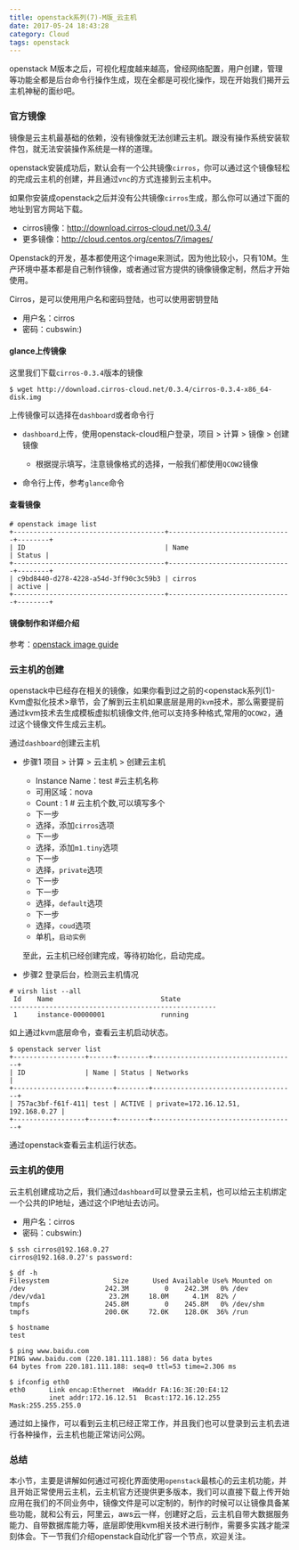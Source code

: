 ```yaml
---
title: openstack系列(7)-M版_云主机
date: 2017-05-24 18:43:28
category: Cloud
tags: openstack
---
```

openstack M版本之后，可视化程度越来越高，曾经网络配置，用户创建，管理等功能全都是后台命令行操作生成，现在全都是可视化操作，现在开始我们揭开云主机神秘的面纱吧。

### 官方镜像
镜像是云主机最基础的依赖，没有镜像就无法创建云主机。跟没有操作系统安装软件包，就无法安装操作系统是一样的道理。

openstack安装成功后，默认会有一个公共镜像`cirros`，你可以通过这个镜像轻松的完成云主机的创建，并且通过`vnc`的方式连接到云主机中。

如果你安装成openstack之后并没有公共镜像`cirros`生成，那么你可以通过下面的地址到官方网站下载。

- cirros镜像：http://download.cirros-cloud.net/0.3.4/
- 更多镜像：http://cloud.centos.org/centos/7/images/

Openstack的开发，基本都使用这个image来测试，因为他比较小，只有10M。生产环境中基本都是自己制作镜像，或者通过官方提供的镜像镜像定制，然后才开始使用。

Cirros，是可以使用用户名和密码登陆，也可以使用密钥登陆
- 用户名：cirros
- 密码：cubswin:)

#### glance上传镜像

这里我们下载`cirros-0.3.4`版本的镜像

```
$ wget http://download.cirros-cloud.net/0.3.4/cirros-0.3.4-x86_64-disk.img
```

上传镜像可以选择在`dashboard`或者命令行

- `dashboard`上传，使用openstack-cloud租户登录，项目 > 计算 > 镜像 > 创建镜像
    + 根据提示填写，注意镜像格式的选择，一般我们都使用`QCOW2`镜像

- 命令行上传，参考`glance`命令

#### 查看镜像
```
# openstack image list              
+--------------------------------------+-------------------------------+--------+
| ID                                   | Name                          | Status |
+--------------------------------------+-------------------------------+--------+
| c9bd8440-d278-4228-a54d-3ff90c3c59b3 | cirros                        | active |
+--------------------------------------+-------------------------------+--------+
```


#### 镜像制作和详细介绍
参考：[openstack image guide](http://www.itweet.cn/blog/2016/08/09/openstack%20image%20guide)

### 云主机的创建
openstack中已经存在相关的镜像，如果你看到过之前的<openstack系列(1)-Kvm虚拟化技术>章节，会了解到云主机如果底层是用的`kvm`技术，那么需要提前通过kvm技术去生成模板虚拟机镜像文件,他可以支持多种格式,常用的`QCOW2`，通过这个镜像文件生成云主机。

通过`dashboard`创建云主机

- 步骤1  项目 > 计算 > 云主机 > 创建云主机
    + Instance Name：test   #云主机名称
    + 可用区域：nova
    + Count : 1   # 云主机个数,可以填写多个
    + 下一步
    + 选择，添加`cirros`选项
    + 下一步
    + 选择，添加`m1.tiny`选项
    + 下一步
    + 选择，`private`选项
    + 下一步
    + 下一步
    + 选择，`default`选项
    + 下一步
    + 选择，`coud`选项
    + 单机，`启动实例`    

    至此，云主机已经创建完成，等待初始化，启动完成。

- 步骤2  登录后台，检测云主机情况

```
# virsh list --all
 Id    Name                           State
----------------------------------------------------
 1     instance-00000001              running
```

如上通过kvm底层命令，查看云主机启动状态。

```
$ openstack server list
+------------------+------+--------+------------------------------------+
| ID               | Name | Status | Networks                           |
+------------------+------+--------+------------------------------------+
| 757ac3bf-f61f-411| test | ACTIVE | private=172.16.12.51, 192.168.0.27 |
+------------------+------+--------+------------------------------------+
```
通过openstack查看云主机运行状态。

### 云主机的使用
云主机创建成功之后，我们通过`dashboard`可以登录云主机，也可以给云主机绑定一个公共的IP地址，通过这个IP地址去访问。
- 用户名：cirros
- 密码：cubswin:)

```
$ ssh cirros@192.168.0.27
cirros@192.168.0.27's password:

$ df -h
Filesystem                Size      Used Available Use% Mounted on
/dev                    242.3M         0    242.3M   0% /dev
/dev/vda1                23.2M     18.0M      4.1M  82% /
tmpfs                   245.8M         0    245.8M   0% /dev/shm
tmpfs                   200.0K     72.0K    128.0K  36% /run

$ hostname
test

$ ping www.baidu.com
PING www.baidu.com (220.181.111.188): 56 data bytes
64 bytes from 220.181.111.188: seq=0 ttl=53 time=2.306 ms

$ ifconfig eth0
eth0      Link encap:Ethernet  HWaddr FA:16:3E:20:E4:12
          inet addr:172.16.12.51  Bcast:172.16.12.255  Mask:255.255.255.0
```

通过如上操作，可以看到云主机已经正常工作，并且我们也可以登录到云主机去进行各种操作，云主机也能正常访问公网。

### 总结
本小节，主要是讲解如何通过可视化界面使用`openstack`最核心的云主机功能，并且开始正常使用云主机，云主机官方还提供更多版本，我们可以直接下载上传开始应用在我们的不同业务中，镜像文件是可以定制的，制作的时候可以让镜像具备某些功能，就和公有云，阿里云，aws云一样，创建好之后，云主机自带大数据服务能力、自带数据库能力等，底层即使用kvm相关技术进行制作，需要多实践才能深刻体会。下一节我们介绍openstack自动化扩容一个节点，欢迎关注。


